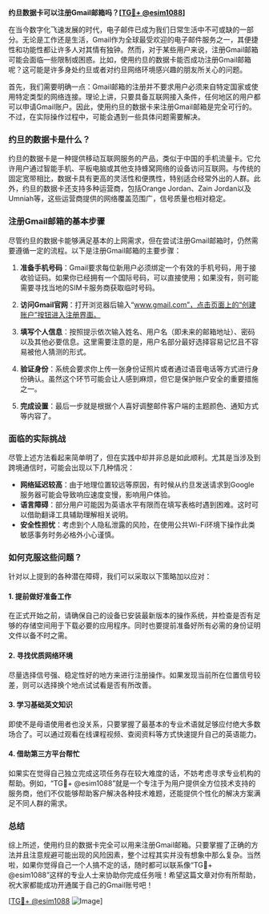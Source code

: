 **约旦数据卡可以注册Gmail邮箱吗？[[TG💪+ @esim1088](https://t.me/s/esim1088)]**

在当今数字化飞速发展的时代，电子邮件已成为我们日常生活中不可或缺的一部分。无论是工作还是生活，Gmail作为全球最受欢迎的电子邮件服务之一，其便捷性和功能性都让许多人对其情有独钟。然而，对于某些用户来说，注册Gmail邮箱可能会面临一些限制或困惑。比如，使用约旦的数据卡能否成功注册Gmail邮箱呢？这可能是许多身处约旦或者对约旦网络环境感兴趣的朋友所关心的问题。

首先，我们需要明确一点：Gmail邮箱的注册并不要求用户必须来自特定国家或使用特定类型的网络连接。理论上讲，只要具备互联网接入条件，任何地区的用户都可以申请Gmail账户。因此，使用约旦的数据卡来注册Gmail邮箱是完全可行的。不过，在实际操作过程中，可能会遇到一些具体问题需要解决。

### 约旦的数据卡是什么？

约旦的数据卡是一种提供移动互联网服务的产品，类似于中国的手机流量卡。它允许用户通过智能手机、平板电脑或其他支持蜂窝网络的设备访问互联网。与传统的固定宽带相比，数据卡具有更高的灵活性和便携性，特别适合经常外出的人群。此外，约旦的数据卡还支持多种运营商，包括Orange Jordan、Zain Jordan以及Umniah等，这些运营商提供的网络覆盖范围广，信号质量也相对稳定。

### 注册Gmail邮箱的基本步骤

尽管约旦的数据卡能够满足基本的上网需求，但在尝试注册Gmail邮箱时，仍然需要遵循一定的流程。以下是注册Gmail邮箱的主要步骤：

1. **准备手机号码**：Gmail要求每位新用户必须绑定一个有效的手机号码，用于接收验证码。如果你已经拥有一个国际号码，可以直接使用；如果没有，则可能需要寻找当地的SIM卡服务商获取临时号码。
   
2. **访问Gmail官网**：打开浏览器后输入“www.gmail.com”，点击页面上的“创建账户”按钮进入注册界面。
   
3. **填写个人信息**：按照提示依次输入姓名、用户名（即未来的邮箱地址）、密码以及其他必要信息。这里需要注意的是，用户名部分最好选择容易记忆且不容易被他人猜测的形式。
   
4. **验证身份**：系统会要求你上传一张身份证照片或者通过语音电话等方式进行身份确认。虽然这个环节可能会让人感到麻烦，但它是保护账户安全的重要措施之一。
   
5. **完成设置**：最后一步就是根据个人喜好调整邮件客户端的主题颜色、通知方式等内容了。

### 面临的实际挑战

尽管上述方法看起来简单明了，但在实践中却并非总是如此顺利。尤其是当涉及到跨境通信时，可能会出现以下几种情况：
- **网络延迟较高**：由于地理位置较远等原因，有时候从约旦发送请求到Google服务器可能会导致响应速度变慢，影响用户体验。
- **语言障碍**：部分用户可能因为英语水平有限而在填写表格时遇到困难。这时可以借助翻译工具辅助理解相关说明。
- **安全性担忧**：考虑到个人隐私泄露的风险，在使用公共Wi-Fi环境下操作此类敏感事务时务必格外小心谨慎。

### 如何克服这些问题？

针对以上提到的各种潜在障碍，我们可以采取以下策略加以应对：

#### 1. 提前做好准备工作
在正式开始之前，请确保自己的设备已安装最新版本的操作系统，并检查是否有足够的存储空间用于下载必要的应用程序。同时也要提前准备好所有必需的身份证明文件以备不时之需。

#### 2. 寻找优质网络环境
尽量选择信号强、稳定性好的地方来进行注册操作。如果发现当前所在位置信号较差，则可以选择换个地点试试看是否有所改善。

#### 3. 学习基础英文知识
即使不是母语使用者也没关系，只要掌握了最基本的专业术语就足够应付绝大多数场合了。可以通过观看在线课程视频、查阅资料等方式快速提升自己的英语能力。

#### 4. 借助第三方平台帮忙
如果实在觉得自己独立完成这项任务存在较大难度的话，不妨考虑寻求专业机构的帮助。例如，“TG💪+ @esim1088”就是一个专注于为用户提供全方位技术支持的服务商，他们不仅能够帮助客户解决各种技术难题，还能提供个性化的解决方案满足不同人群的需求。

### 总结

综上所述，使用约旦的数据卡完全可以用来注册Gmail邮箱。只要掌握了正确的方法并且注意规避可能出现的风险因素，整个过程其实并没有想象中那么复杂。当然啦，如果你觉得自己一个人搞不定的话，随时都可以联系像“TG💪+ @esim1088”这样的专业人士来协助你完成任务哦！希望这篇文章对你有所帮助，祝大家都能成功开通属于自己的Gmail账号吧！

[[TG💪+ @esim1088](https://t.me/s/esim1088) ![Image](https://i.postimg.cc/4NQfJmqS/Snipaste-2025-05-13-00-14-12.png)]